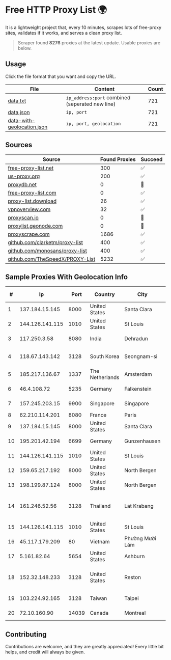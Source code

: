 
# Free HTTP Proxy List 🌍

It is a lightweight project that, every 10 minutes, scrapes lots of free-proxy sites, validates if it works, and serves a clean proxy list.


> Scraper found **8276** proxies at the latest update. Usable proxies are below.

## Usage

Click the file format that you want and copy the URL.


|File|Content|Count|
|----|-------|-----|
|[data.txt](https://raw.githubusercontent.com/themiralay/Proxy-List-World/master/data.txt)|`ip_address:port` combined (seperated new line)|721|
|[data.json](https://raw.githubusercontent.com/themiralay/Proxy-List-World/master/data.json)|`ip, port`|721|
|[data-with-geolocation.json](https://raw.githubusercontent.com/themiralay/Proxy-List-World/master/data-with-geolocation.json)|`ip, port, geolocation`|721|

## Sources

|Source|Found Proxies|Succeed|
|------|-------------|-------|
|[free-proxy-list.net](https://free-proxy-list.net)|300|✅|
|[us-proxy.org](https://www.us-proxy.org)|200|✅|
|[proxydb.net](http://proxydb.net)|0|🚫|
|[free-proxy-list.com](https://free-proxy-list.com/?page=&port=&type%5B%5D=http&type%5B%5D=https&up_time=0&search=Search)|0|✅|
|[proxy-list.download](https://www.proxy-list.download/HTTP)|26|✅|
|[vpnoverview.com](https://vpnoverview.com/privacy/anonymous-browsing/free-proxy-servers)|32|✅|
|[proxyscan.io](https://www.proxyscan.io)|0|🚫|
|[proxylist.geonode.com](https://proxylist.geonode.com/api/proxy-list?limit=300&page=1&sort_by=lastChecked&sort_type=desc&protocols=http,https)|0|🚫|
|[proxyscrape.com](https://api.proxyscrape.com/v2/?request=displayproxies&protocol=http&timeout=10000&country=all&ssl=all&anonymity=all)|1686|✅|
|[github.com/clarketm/proxy-list](https://raw.githubusercontent.com/clarketm/proxy-list/master/proxy-list-raw.txt)|400|✅|
|[github.com/monosans/proxy-list](https://raw.githubusercontent.com/monosans/proxy-list/main/proxies/http.txt)|400|✅|
|[github.com/TheSpeedX/PROXY-List](https://raw.githubusercontent.com/TheSpeedX/PROXY-List/master/http.txt)|5232|✅|


## Sample Proxies With Geolocation Info

|#|Ip|Port|Country|City|Internet Service Provider|
|-|--|----|-------|----|-------------------------|
|1|137.184.15.145|8000|United States|Santa Clara|DigitalOcean, LLC|
|2|144.126.141.115|1010|United States|St Louis|Nubes, LLC|
|3|117.250.3.58|8080|India|Dehradun|Bharat Sanchar Nigam Ltd|
|4|118.67.143.142|3128|South Korea|Seongnam-si|Naver Business Platform Asia Pacific Pte. Ltd.|
|5|185.217.136.67|1337|The Netherlands|Amsterdam|Stallion Network Services Limited|
|6|46.4.108.72|5235|Germany|Falkenstein|Hetzner Online GmbH|
|7|157.245.203.15|9900|Singapore|Singapore|DigitalOcean, LLC|
|8|62.210.114.201|8080|France|Paris|Online SAS|
|9|137.184.15.145|8000|United States|Santa Clara|DigitalOcean, LLC|
|10|195.201.42.194|6699|Germany|Gunzenhausen|Hetzner Online GmbH|
|11|144.126.141.115|1010|United States|St Louis|Nubes, LLC|
|12|159.65.217.192|8000|United States|North Bergen|DigitalOcean, LLC|
|13|198.199.87.124|8000|United States|North Bergen|DigitalOcean, LLC|
|14|161.246.52.56|3128|Thailand|Lat Krabang|King Mongkut's Institute of Technology Ladkrabang|
|15|144.126.141.115|1010|United States|St Louis|Nubes, LLC|
|16|45.117.179.209|80|Vietnam|Phường Mười Lăm|NHANHOA|
|17|5.161.82.64|5654|United States|Ashburn|Hetzner Online GmbH|
|18|152.32.148.233|3128|United States|Reston|UCLOUD INFORMATION TECHNOLOGY (HK) LIMITED|
|19|103.224.92.165|3128|Taiwan|Taipei|404 Network Information Co.|
|20|72.10.160.90|14039|Canada|Montreal|GloboTech Communications|



## Contributing

Contributions are welcome, and they are greatly appreciated! Every
little bit helps, and credit will always be given.


